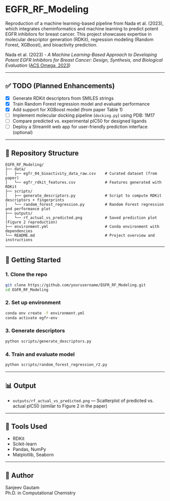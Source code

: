 # EGFR_RF_Modeling

Reproduction of a machine learning-based pipeline from Nada et al. (2023), which integrates cheminformatics and machine learning to predict potent EGFR inhibitors for breast cancer. This project showcases expertise in molecular descriptor generation (RDKit), regression modeling (Random Forest, XGBoost), and bioactivity prediction.

Nada et al. (2023) - *A Machine Learning-Based Approach to Developing Potent EGFR Inhibitors for Breast Cancer: Design, Synthesis, and Biological Evaluation* ([ACS Omega, 2023](https://doi.org/10.1021/acsomega.3c02799))

---

## ✅ TODO (Planned Enhancements)

- [x] Generate RDKit descriptors from SMILES strings
- [x] Train Random Forest regression model and evaluate performance
- [x] Add support for XGBoost model (from paper Table 1)
- [ ] Implement molecular docking pipeline (`docking.py`) using PDB: 1M17
- [ ] Compare predicted vs. experimental pIC50 for designed ligands
- [ ] Deploy a Streamlit web app for user-friendly prediction interface (optional)

---

## 📁 Repository Structure

```
EGFR_RF_Modeling/
├── data/
│   ├── egfr_04_bioactivity_data_raw.csv    # Curated dataset (from paper)
│   └── egfr_rdkit_features.csv             # Features generated with RDKit
├── scripts/
│   ├── generate_descriptors.py             # Script to compute RDKit descriptors + fingerprints
│   └── random_forest_regression.py         # Random Forest regression and performance plot
├── outputs/
│   └── rf_actual_vs_predicted.png          # Saved prediction plot (Figure 2 reproduction)
├── environment.yml                         # Conda environment with dependencies
└── README.md                               # Project overview and instructions
```

---

## 🚀 Getting Started

### 1. Clone the repo
```bash
git clone https://github.com/yourusername/EGFR_RF_Modeling.git
cd EGFR_RF_Modeling
```

### 2. Set up environment
```bash
conda env create -f environment.yml
conda activate egfr-env
```

### 3. Generate descriptors
```bash
python scripts/generate_descriptors.py
```

### 4. Train and evaluate model
```bash
python scripts/random_forest_regression_r2.py
```

---

## 📊 Output
- `outputs/rf_actual_vs_predicted.png` — Scatterplot of predicted vs. actual pIC50 (similar to Figure 2 in the paper)

---

## 🧪 Tools Used
- RDKit
- Scikit-learn
- Pandas, NumPy
- Matplotlib, Seaborn

---

## 👤 Author
Sanjeev Gautam  
Ph.D. in Computational Chemistry
